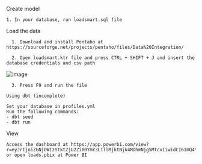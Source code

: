 Create model


    1. In your database, run loadsmart.sql file



Load the data


      1. Download and install Pentaho at https://sourceforge.net/projects/pentaho/files/Data%20Integration/

      2. Open loadsmart.ktr file and press CTRL + SHIFT + J and insert the database credentials and csv path 
      
   ![image](https://user-images.githubusercontent.com/33011210/177151505-8bb60d73-dc02-4c82-9ba3-1270268f580a.png)

      3. Press F9 and run the file

    Using dbt (incomplete)

    Set your database in profiles.yml
    Run the following commands:
    - dbt seed
    - dbt run

View

    Access the dashboard at https://app.powerbi.com/view?r=eyJrIjoiZGNjOWIzYTktZjU2Zi00YmY3LTllMjktNjk4MDhmNjg5MTcxIiwidCI6ImQ4YWJlMmU4LTlhMzItNDdlNy1hMzY0LWFjOTEyMGQ1NDI4NyJ9&pageName=ReportSection or open loads.pbix at Power BI
